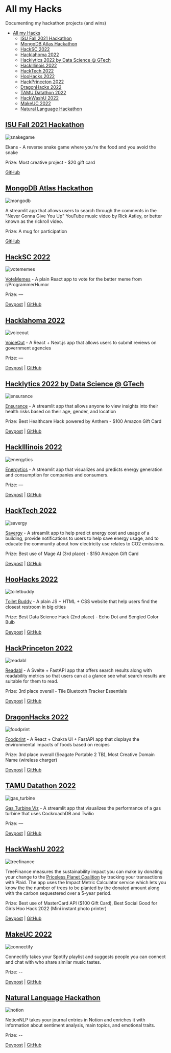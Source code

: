 # All my Hacks

Documenting my hackathon projects (and wins)

- [All my Hacks](#all-my-hacks)
  - [ISU Fall 2021 Hackathon](#isu-fall-2021-hackathon)
  - [MongoDB Atlas Hackathon](#mongodb-atlas-hackathon)
  - [HackSC 2022](#hacksc-2022)
  - [Hacklahoma 2022](#hacklahoma-2022)
  - [Hacklytics 2022 by Data Science @ GTech](#hacklytics-2022-by-data-science--gtech)
  - [HackIllinois 2022](#hackillinois-2022)
  - [HackTech 2022](#hacktech-2022)
  - [HooHacks 2022](#hoohacks-2022)
  - [HackPrinceton 2022](#hackprinceton-2022)
  - [DragonHacks 2022](#dragonhacks-2022)
  - [TAMU Datathon 2022](#tamu-datathon-2022)
  - [HackWashU 2022](#hackwashu-2022)
  - [MakeUC 2022](#makeuc-2022)
  - [Natural Language Hackathon](#natural-language-hackathon)

## [ISU Fall 2021 Hackathon](https://tinyurl.com/ycfu6f8o)

![snakegame](media/snakegame.png)

Ekans - A reverse snake game where you're the food and you avoid the snake

Prize: Most creative project - $20 gift card

[GitHub](https://github.com/benthecoder/ReverseSnakeGame)

## [MongoDB Atlas Hackathon](https://dev.to/devteam/announcing-the-mongodb-atlas-hackathon-on-dev-4b6m)

![mongodb](media/mongodb.png)

A streamlit app that allows users to search through the comments in the "Never Gonna Give You Up" YouTube music video by Rick Astley, or better known as the rickroll video.

Prize: A mug for participation

[GitHub](https://github.com/benthecoder/yt-comments-mongodb-search)

## [HackSC 2022](https://www.hacksc.com/)

![votememes](media/votememes.png)

[VoteMemes](https://vote-memes.vercel.app/) - A plain React app to vote for the better meme from r/ProgrammerHumor

Prize: ––

[Devpost](https://devpost.com/software/recycleme-58fo3q) | [GitHub](https://github.com/benthecoder/VoteMemes)

## [Hacklahoma 2022](https://2022.hacklahoma.org/)

![voiceout](media/voiceout.png)

[VoiceOut](https://voiceout.space/) - A React + Next.js app that allows users to submit reviews on government agencies

Prize: ––

[Devpost](https://devpost.com/software/voice-out) | [GitHub](https://github.com/weichunnn/voice-out)

## [Hacklytics 2022 by Data Science @ GTech](https://hacklytics.io/)

![ensurance](media/ensurance.png)

[Ensurance](https://share.streamlit.io/benthecoder/hacklytics2022/main/app.py) - A streamlit app that allows anyone to view insights into their health risks based on their age, gender, and location

Prize: Best Healthcare Hack powered by Anthem - $100 Amazon Gift Card

[Devpost](https://devpost.com/software/tbd-pc9f4d) | [GitHub](https://github.com/benthecoder/Ensurance)

## [HackIllinois 2022](https://www.hackillinois.org/)

![energytics](media/energytics.png)

[Energytics](https://share.streamlit.io/benthecoder/energytics/main/app.py) - A streamlit app that visualizes and predicts energy generation and consumption for companies and consumers.

Prize: ––

[Devpost](https://devpost.com/software/energytics) | [GitHub](https://github.com/benthecoder/Energytics)

## [HackTech 2022](https://hacktech.app/)

![savergy](media/savergy.png)

[Savergy](https://share.streamlit.io/benthecoder/savergy/main/app.py) - A streamlit app to help predict energy cost and usage of a building, provide notifications to users to help save energy usage, and to educate the community about how electricity use relates to CO2 emissions.

Prize: Best use of Mage AI (3rd place) - $150 Amazon Gift Card

[Devpost](https://devpost.com/software/savergy) | [GitHub](https://github.com/benthecoder/savergy)

## [HooHacks 2022](https://www.hoohacks.io/)

![toiletbuddy](media/toiletbuddy.png)

[Toilet Buddy](https://public-washroom-f51ff.web.app/) - A plain JS + HTML + CSS website that help users find the closest restroom in big cities

Prize: Best Data Science Hack (2nd place) - Echo Dot and Sengled Color Bulb

[Devpost](https://devpost.com/software/toilet-buddy) | [GitHub](https://github.com/cinnyb2/Toliet-Buddy)

## [HackPrinceton 2022](https://www.hackprinceton.com/)

![readabl](media/readabl.png)

[Readabl](https://readto.beabetterhuman.tech/) - A Svelte + FastAPI app that offers search results along with readability metrics so that users can at a glance see what search results are suitable for them to read.

Prize: 3rd place overall - Tile Bluetooth Tracker Essentials

[Devpost](https://devpost.com/software/searchly-9pn6go) | [GitHub](https://github.com/weichunnn/reader)

## [DragonHacks 2022](https://dragonhacks.live/)

![foodprint](media/foodprint.png)

[Foodprint](https://eatyourwayoutofclimatechange.tech/) - A React + Chakra UI + FastAPI app that displays the environmental impacts of foods based on recipes

Prize: 3rd place overall (Seagate Portable 2 TB), Most Creative Domain Name (wireless charger)

[Devpost](https://devpost.com/software/foodprint-fun) | [GitHub](https://github.com/benthecoder/foodprint)

## [TAMU Datathon 2022](https://tamudatathon.com/)

![gas_turbine](media/gas_turbine.png)

[Gas Turbine Viz](https://benthecoder-gas-turbine-viz-main-page-awsw6p.streamlitapp.com/) - A streamlit app that visualizes the performance of a gas turbine that uses CockroachDB and Twilio

Prize: ––

[Devpost](https://devpost.com/software/tbd-y5nl8h) | [GitHub](https://github.com/benthecoder/gas_turbine_viz)

## [HackWashU 2022](https://hackwashu.com/)

![treefinance](media/treefinance.png)

TreeFinance measures the sustainability impact you can make by donating your change to the [Priceless Planet Coalition](https://www.mastercard.us/en-us/vision/corp-responsibility/priceless-planet.html) by tracking your transactions with Plaid. The app uses the Impact Metric Calculator service which lets you know the the number of trees to be planted by the donated amount along with the carbon sequestered over a 5-year period.

Prize: Best use of MasterCard API ($100 Gift Card), Best Social Good for Girls Hoo Hack 2022 (Mini instant photo printer)

[Devpost](https://devpost.com/software/treefinance) | [GitHub](https://github.com/benthecoder/TreeFinance)

## [MakeUC 2022](https://makeuc.io/)

![connectify](media/connectify.png)

Connectify takes your Spotify playlist and suggests people you can connect and chat with who share similar music tastes.

Prize: --

[Devpost](https://devpost.com/software/connectify-edh4rg) | [GitHub](https://github.com/weichunnn/connectify)

## [Natural Language Hackathon](https://expertai-nlapi-092022.devpost.com/)

![notion](media/notion.png)

NotionNLP takes your journal entries in Notion and enriches it with information about sentiment analysis, main topics, and emotional traits.

Prize: --

[Devpost](https://devpost.com/software/notionnlp) | [GitHub](https://github.com/benthecoder/notion_nlp)
